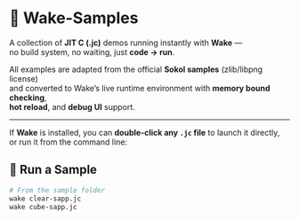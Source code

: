 # 🧩 Wake-Samples

A collection of **JIT C (.jc)** demos running instantly with **Wake** —  
no build system, no waiting, just **code → run**.

All examples are adapted from the official **Sokol samples** (zlib/libpng license)  
and converted to Wake’s live runtime environment with **memory bound checking**,  
**hot reload**, and **debug UI** support.

---

If **Wake** is installed, you can **double-click any `.jc` file** to launch it directly,  
or run it from the command line:

## 🚀 Run a Sample

```bash
# From the sample folder
wake clear-sapp.jc
wake cube-sapp.jc
